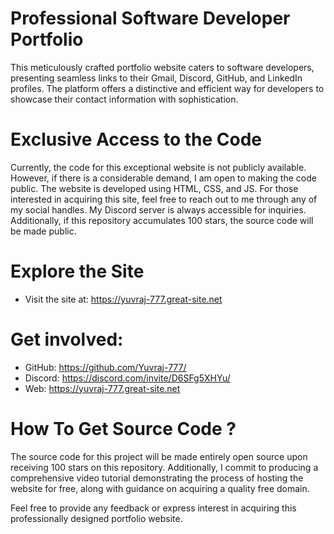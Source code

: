 # Professional Software Developer Portfolio
This meticulously crafted portfolio website caters to software developers, presenting seamless links to their Gmail, Discord, GitHub, and LinkedIn profiles. The platform offers a distinctive and efficient way for developers to showcase their contact information with sophistication.

# Exclusive Access to the Code
Currently, the code for this exceptional website is not publicly available. However, if there is a considerable demand, I am open to making the code public. The website is developed using HTML, CSS, and JS. For those interested in acquiring this site, feel free to reach out to me through any of my social handles. My Discord server is always accessible for inquiries. Additionally, if this repository accumulates 100 stars, the source code will be made public.

# Explore the Site
* Visit the site at: https://yuvraj-777.great-site.net

# Get involved:
* GitHub: https://github.com/Yuvraj-777/
* Discord: https://discord.com/invite/D6SFg5XHYu/
* Web: https://yuvraj-777.great-site.net

# How To Get Source Code ?
The source code for this project will be made entirely open source upon receiving 100 stars on this repository. Additionally, I commit to producing a comprehensive video tutorial demonstrating the process of hosting the website for free, along with guidance on acquiring a quality free domain.

Feel free to provide any feedback or express interest in acquiring this professionally designed portfolio website.
